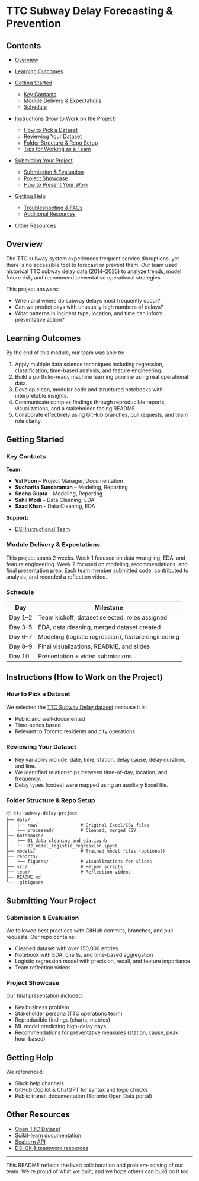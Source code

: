 # TTC Subway Delay Forecasting & Prevention

## Contents

* [Overview](#overview)
* [Learning Outcomes](#learning-outcomes)
* [Getting Started](#getting-started)

  * [Key Contacts](#key-contacts)
  * [Module Delivery & Expectations](#module-delivery--expectations)
  * [Schedule](#schedule)
* [Instructions (How to Work on the Project)](#instructions-how-to-work-on-the-project)

  * [How to Pick a Dataset](#how-to-pick-a-dataset)
  * [Reviewing Your Dataset](#reviewing-your-dataset)
  * [Folder Structure & Repo Setup](#folder-structure--repo-setup)
  * [Tips for Working as a Team](#tips-for-working-as-a-team)
* [Submitting Your Project](#submitting-your-project)

  * [Submission & Evaluation](#submission--evaluation)
  * [Project Showcase](#project-showcase)
  * [How to Present Your Work](#how-to-present-your-work)
* [Getting Help](#getting-help)

  * [Troubleshooting & FAQs](#troubleshooting--faqs)
  * [Additional Resources](#additional-resources)
* [Other Resources](#other-resources)

## Overview

The TTC subway system experiences frequent service disruptions, yet there is no accessible tool to forecast or prevent them. Our team used historical TTC subway delay data (2014–2025) to analyze trends, model future risk, and recommend preventative operational strategies.

This project answers:

* When and where do subway delays most frequently occur?
* Can we predict days with unusually high numbers of delays?
* What patterns in incident type, location, and time can inform preventative action?

## Learning Outcomes

By the end of this module, our team was able to:

1. Apply multiple data science techniques including regression, classification, time-based analysis, and feature engineering.
2. Build a portfolio-ready machine learning pipeline using real operational data.
3. Develop clean, modular code and structured notebooks with interpretable insights.
4. Communicate complex findings through reproducible reports, visualizations, and a stakeholder-facing README.
5. Collaborate effectively using GitHub branches, pull requests, and team role clarity.

## Getting Started

### Key Contacts

**Team:**

* **Val Poon** – Project Manager, Documentation
* **Sucharita Sundaraman** – Modeling, Reporting
* **Sneha Gupta** – Modeling, Reporting
* **Sahil Modi** – Data Cleaning, EDA
* **Saad Khan** – Data Cleaning, EDA

**Support:**

* [DSI Instructional Team](https://mail.utoronto.ca)

### Module Delivery & Expectations

This project spans 2 weeks. Week 1 focused on data wrangling, EDA, and feature engineering. Week 2 focused on modeling, recommendations, and final presentation prep. Each team member submitted code, contributed to analysis, and recorded a reflection video.

### Schedule

| Day     | Milestone                                           |
| ------- | --------------------------------------------------- |
| Day 1–2 | Team kickoff, dataset selected, roles assigned      |
| Day 3–5 | EDA, data cleaning, merged dataset created          |
| Day 6–7 | Modeling (logistic regression), feature engineering |
| Day 8–9 | Final visualizations, README, and slides            |
| Day 10  | Presentation + video submissions                    |

## Instructions (How to Work on the Project)

### How to Pick a Dataset

We selected the [TTC Subway Delay dataset](https://open.toronto.ca/dataset/ttc-subway-delay-data/) because it is:

* Public and well-documented
* Time-series based
* Relevant to Toronto residents and city operations

### Reviewing Your Dataset

* Key variables include: date, time, station, delay cause, delay duration, and line.
* We identified relationships between time-of-day, location, and frequency.
* Delay types (codes) were mapped using an auxiliary Excel file.

### Folder Structure & Repo Setup

```
📦 ttc-subway-delay-project
├── data/
│   ├── raw/                # Original Excel/CSV files
│   ├── processed/          # Cleaned, merged CSV
├── notebooks/
│   ├── 01_data_cleaning_and_eda.ipynb
│   └── 02_model_logistic_regression.ipynb
├── models/                 # Trained model files (optional)
├── reports/
│   └── figures/            # Visualizations for slides
├── src/                    # Helper scripts
├── team/                   # Reflection videos
├── README.md
└── .gitignore
```

## Submitting Your Project

### Submission & Evaluation

We followed best practices with GitHub commits, branches, and pull requests. Our repo contains:

* Cleaned dataset with over 150,000 entries
* Notebook with EDA, charts, and time-based aggregation
* Logistic regression model with precision, recall, and feature importance
* Team reflection videos

### Project Showcase

Our final presentation included:

* Key business problem
* Stakeholder persona (TTC operations team)
* Reproducible findings (charts, metrics)
* ML model predicting high-delay days
* Recommendations for preventative measures (station, cause, peak hour-based)

## Getting Help

We referenced:

* Slack help channels
* GitHub Copilot & ChatGPT for syntax and logic checks
* Public transit documentation (Toronto Open Data portal)

## Other Resources

* [Open TTC Dataset](https://open.toronto.ca/dataset/ttc-subway-delay-data/)
* [Scikit-learn documentation](https://scikit-learn.org/)
* [Seaborn API](https://seaborn.pydata.org/api.html)
* [DSI Git & teamwork resources](https://github.com/uoft-dsi)

---

This README reflects the lived collaboration and problem-solving of our team. We're proud of what we built, and we hope others can build on it too.

